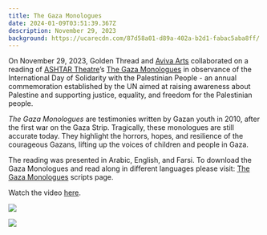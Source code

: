 ```yaml
---
title: The Gaza Monologues
date: 2024-01-09T03:51:39.367Z
description: November 29, 2023
background: https://ucarecdn.com/87d58a01-d89a-402a-b2d1-fabac5aba8ff/
---
```

On November 29, 2023, Golden Thread and [Aviva Arts](https://www.avivaarts.org/) collaborated on a reading of [ASHTAR Theatre](https://www.ashtar-theatre.org/)’s [The Gaza Monologues](https://www.gazamonologues.com/) in observance of the International Day of Solidarity with the Palestinian People - an annual commemoration established by the UN aimed at raising awareness about Palestine and supporting justice, equality, and freedom for the Palestinian people.

*The Gaza Monologues* are testimonies written by Gazan youth in 2010, after the first war on the Gaza Strip. Tragically, these monologues are still accurate today. They highlight the horrors, hopes, and resilience of the courageous Gazans, lifting up the voices of children and people in Gaza.

The reading was presented in Arabic, English, and Farsi. To download the Gaza Monologues and read along in different languages please visit: [The Gaza Monologues](https://www.gazamonologues.com/copy-of-team) scripts page. 

Watch the video [here](https://www.youtube.com/watch?v=jGcqqeNYVLQ).

![](https://ucarecdn.com/06fea478-915d-49a8-bf3f-8ef7e6c121eb/)

![](https://ucarecdn.com/3c8f6508-6254-472d-ba00-e63b3ab7cdbc/)